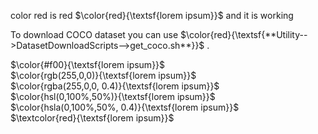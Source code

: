 color red is red $\color{red}{\textsf{lorem ipsum}}$  and it is working 

To download COCO dataset you can use $\color{red}{\textsf{**Utility-->DatasetDownloadScripts-->get_coco.sh**}}$ .


$\color{#f00}{\textsf{lorem ipsum}}$ 	
$\color{rgb(255,0,0)}{\textsf{lorem ipsum}}$ 	
$\color{rgba(255,0,0, 0.4)}{\textsf{lorem ipsum}}$ 	
$\color{hsl(0,100%,50%)}{\textsf{lorem ipsum}}$ 	
$\color{hsla(0,100%,50%, 0.4)}{\textsf{lorem ipsum}}$ 	
$\textcolor{red}{\textsf{lorem ipsum}}$

